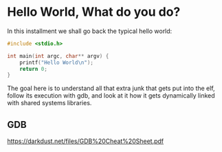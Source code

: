 # Hello World, What do you do?

In this installment we shall go back the typical hello world:

```C
#include <stdio.h>

int main(int argc, char** argv) {
    printf("Hello World\n");
    return 0;
}
```

The goal here is to understand all that extra junk that gets put into the elf, follow its execution with gdb, and look at it how it gets dynamically linked with shared systems libraries.

## GDB

https://darkdust.net/files/GDB%20Cheat%20Sheet.pdf